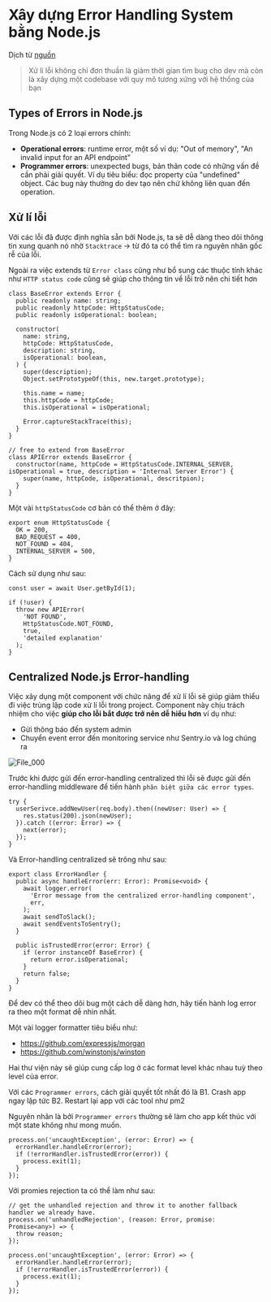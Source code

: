 # Xây dựng Error Handling System bằng Node.js

Dịch từ [nguồn](https://www.toptal.com/nodejs/node-js-error-handling)

> Xử lí lỗi không chỉ đơn thuần là giảm thời gian tìm bug cho dev mà còn là xây dựng một codebase với quy mô tương xứng với hệ thống của bạn

## Types of Errors in Node.js

Trong Node.js có 2 loại errors chính:

- **Operational errors**: runtime error, một số ví dụ: "Out of memory", "An invalid input for an API endpoint"
- **Programmer errors**: unexpected bugs, bản thân code có những vấn đề cần phải giải quyết. Ví dụ tiêu biểu: đọc property của "undefined" object. Các bug này thường do dev tạo nên chứ không liên quan đến operation.

## Xử lí lỗi

Với các lỗi đã được định nghĩa sẵn bởi Node.js, ta sẽ dễ dàng theo dõi thông tin xung quanh nó nhờ `Stacktrace` → từ đó ta có thể tìm ra nguyên nhân gốc rễ của lỗi.

Ngoài ra việc extends từ `Error class` cũng như bổ sung các thuộc tính khác như `HTTP status code` cũng sẽ giúp cho thông tin về lỗi trở nên chi tiết hơn

```TS
class BaseError extends Error {
  public readonly name: string;
  public readonly httpCode: HttpStatusCode;
  public readonly isOperational: boolean;

  constructor(
    name: string,
    httpCode: HttpStatusCode,
    description: string,
    isOperational: boolean,
  ) {
    super(description);
    Object.setPrototypeOf(this, new.target.prototype);

    this.name = name;
    this.httpCode = httpCode;
    this.isOperational = isOperational;

    Error.captureStackTrace(this);
  }
}

// free to extend from BaseError
class APIError extends BaseError {
  constructor(name, httpCode = HttpStatusCode.INTERNAL_SERVER, isOperational = true, description = 'Internal Server Error') {
    super(name, httpCode, isOperational, descritpion);
  }
}
```

Một vài `httpStatusCode` cơ bản có thể thêm ở đây:

```TS
export enum HttpStatusCode {
  OK = 200,
  BAD_REQUEST = 400,
  NOT_FOUND = 404,
  INTERNAL_SERVER = 500,
}
```

Cách sử dụng như sau:

```TS
const user = await User.getById(1);

if (!user) {
  throw new APIError(
    'NOT FOUND',
    HttpStatusCode.NOT_FOUND,
    true,
    'detailed explanation'
  );
}
```

## Centralized Node.js Error-handling

Việc xây dụng một component với chức năng để xử lí lỗi sẽ giúp giảm thiểu đi việc trùng lặp code xử lí lỗi trong project. Component này chịu trách nhiệm cho việc **giúp cho lỗi bắt được trở nên dễ hiểu hơn** ví dụ như:

- Gửi thông báo đến system admin
- Chuyển event error đến monitoring service như Sentry.io và log chúng ra

![File_000](https://user-images.githubusercontent.com/15076665/179694787-49e0f4fc-fcbd-46e7-a2b5-721d2152da90.png)

Trước khi được gửi đến error-handling centralized thì lỗi sẽ được gửi đến error-handling middleware để tiến hành `phân biệt giữa các error types`.

```TS
try {
  userSerivce.addNewUser(req.body).then((newUser: User) => {
    res.status(200).json(newUser);
  }).catch ((error: Error) => {
    next(error);
  });
}
```

Và Error-handling centralized sẽ trông như sau:

```TS
export class ErrorHandler {
  public async handleError(err: Error): Promise<void> {
    await logger.error(
      'Error message from the centralized error-handling component',
      err,
    );
    await sendToSlack();
    await sendEventsToSentry();
  }

  public isTrustedError(error: Error) {
    if (error instanceOf BaseError) {
      return error.isOperational;
    }
    return false;
  }
}
```

Để dev có thể theo dõi bug một cách dễ dàng hơn, hãy tiến hành log error ra theo một format dễ nhìn nhất.

Một vài logger formatter tiêu biểu như:

- <https://github.com/expressjs/morgan>
- <https://github.com/winstonjs/winston>

Hai thư viện này sẽ giúp cung cấp log ở các format level khác nhau tuỳ theo level của error.

Với các `Programmer errors`, cách giải quyết tốt nhất đó là
B1. Crash app ngay lập tức
B2. Restart lại app với các tool như pm2

Nguyên nhân là bởi `Programmer errors` thường sẽ làm cho app kết thúc với một state không như mong muốn.

```TS
process.on('uncaughtException', (error: Error) => {
  errorHandler.handleError(error);
  if (!errorHandler.isTrustedError(error)) {
    process.exit(1);
  }
});
```

Với promies rejection ta có thể làm như sau:

```TS
// get the unhandled rejection and throw it to another fallback handler we already have.
process.on('unhandledRejection', (reason: Error, promise: Promise<any>) => {
  throw reason;
});

process.on('uncaughtException', (error: Error) => {
  errorHandler.handleError(error);
  if (!errorHandler.isTrustedError(error)) {
    process.exit(1);
  }
});
```
